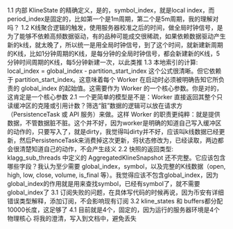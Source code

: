 1.1 内部 KlineState 的精确定义，是的，symbol_index，就是local index，而period_index是固定的，比如第一个是1m周期，第二个是5m周期，我的理解对吗？
1.2 K线聚合逻辑的触发，使用服务器校准之后的时间，做全局时钟信号，是为了能够不依赖高频数据驱动，有的品种可能成交很稀疏，如果依赖数据驱动产生新的k线，就太晚了，所以统一是用全局时钟信号，到了这个时间，就新建新周期的K线，比如1分钟周期的K线，是每分钟的全局时钟信号，都会新建新的K线，5分钟时间周期的K线，每5分钟新建一次，以此类推 
1.3 本地索引的计算: local_index = global_index - partition_start_index 这个公式很清晰。但它依赖于 partition_start_index。这意味着每个 Worker 在启动时必须被明确告知它所负责的 global_index 的起始值。这需要作为 Worker 的一个核心参数。你是对的，这肯定是一个核心参数
2.1 一个更简单的模型是不是：Worker 直接返回其整个只读缓冲区的克隆或引用计数？筛选“脏”数据的逻辑可以放在请求方（PersistenceTask 或 API 服务）来做。这样 Worker 的职责更纯粹：就是提供数据，不管数据脏不脏。这个并不好，因为worker是明确的知道自己写入缓冲区的动作的，只要写入了，就是dirty，我觉得叫dirty并不好，应该叫k线数据已经更新，然后PersistenceTask来消费掉这次更新，将状态修改为，已经读取，两边都会很清楚知道自己的动作，不会产生歧义
2.2 快照的返回类型: klagg_sub_threads 中定义的 AggregatedKlineSnapshot 还不完整。它应该包含哪些字段？我认为至少需要 global_index，symbol，以及完整的K线数据（open, high, low, close, volume, is_final 等）。我觉得应该不包含global_index，因为global_index的作用就是用来查找symbol，已经有symbol了，就不需要global_index了
3.1 订阅失败的问题，在具体写代码的时候再说，因为币安有详细错误类型解释，添加订阅，不会影响现有订阅
3.2 kline_states 和 buffers都分配10000长度，这足够了
4.1 目前就是4个，固定的，因为运行的服务器环境是4个物理核心
将我的澄清，写入到文档中，避免丢失